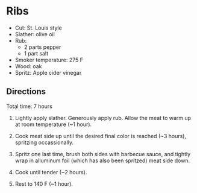 Ribs
====

* Cut: St. Louis style
* Slather: olive oil
* Rub:
  * 2 parts pepper
  * 1 part salt
* Smoker temperature: 275 F
* Wood: oak
* Spritz: Apple cider vinegar

Directions
----------

Total time: 7 hours

1. Lightly apply slather. Generously apply rub. Allow the meat to warm up at room temperature (~1 hour).

2. Cook meat side up until the desired final color is reached (~3 hours), spritzing occassionally.

3. Spritz one last time, brush both sides with barbecue sauce, and tightly wrap in alluminum foil (which has also been spritzed) meat side down.

4. Cook until tender (~2 hours).

5. Rest to 140 F (~1 hour).
